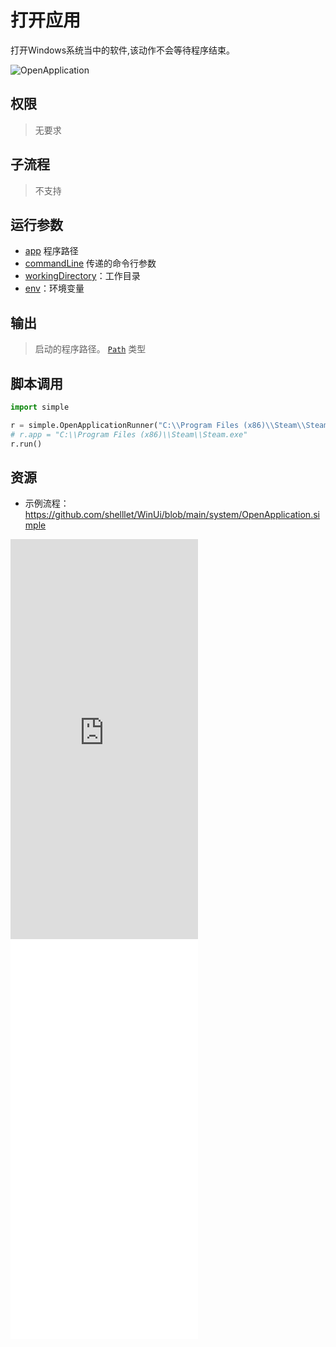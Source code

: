 # 打开应用 
打开Windows系统当中的软件,该动作不会等待程序结束。

![OpenApplication](./images/06.png ':size=90%')

## 权限
> 无要求

## 子流程

> 不支持

## 运行参数

* [app](./types/Path.md) 程序路径
* [commandLine](./types/String.md) 传递的命令行参数
* [workingDirectory](./types/Path.md)：工作目录
* [env](./types/String.md)：环境变量
  

## 输出

> 启动的程序路径。 [`Path`](./types/Path.md) 类型


## 脚本调用

```python
import simple

r = simple.OpenApplicationRunner("C:\\Program Files (x86)\\Steam\\Steam.exe")
# r.app = "C:\\Program Files (x86)\\Steam\\Steam.exe"
r.run()
```


## 资源

* 示例流程：https://github.com/shelllet/WinUi/blob/main/system/OpenApplication.simple

<iframe type="text/html" height="640px" src="https://www.youtube.com/embed/pHl6kwBsxiE" frameborder="0"></iframe>

<iframe src="//player.bilibili.com/player.html?bvid=BV1Xj411Q7JL&page=1&autoplay=0" height='640px' scrolling="no" frameborder="no" framespacing="0" allowfullscreen="true"></iframe>
